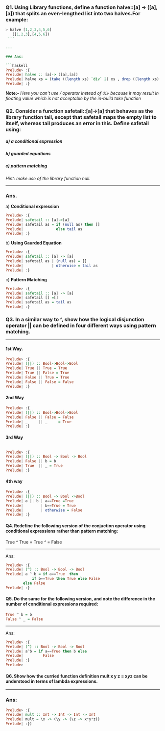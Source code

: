 ### Q1. Using Library functions, define a function halve::[a] -> ([a],[a]) that splits an even-lengthed list into two halves.For example:

   ```haskell
   > halve [1,2,3,4,5,6]
      ([1,2,3],[4,5,6])
    ```

---

### Ans:

```haskell
Prelude> :{
Prelude| halve :: [a]-> ([a],[a])
Prelude| halve xs = (take ((length xs) `div` 2) xs , drop ((length xs) `div` 2 )xs)
Prelude| :}
```
**Note:-** *Here you can't use / operator instead of `div` because it may result in floating value which is not acceptable by the in-build take function*


### Q2. Consider a function safetail::[a]->[a] that behaves as the library function tail, except that safetail maps the empty list to itself, whereas tail produces an error in this. Define safetail using:

##### a) a conditional expression <br />
##### b) guarded equations <br />
##### c) pattern matching <br />

*Hint: make use of the library function null.*

---

### Ans.

a) **Conditional expression**

```haskell
Prelude> :{
Prelude| safetail :: [a]->[a]
Prelude| safetail as = if (null as) then [] 
Prelude|               else tail as
Prelude| :}
```

b) **Using Gaurded Equation**

```haskell
Prelude> :{
Prelude| safetail :: [a] -> [a]
Prelude| safetail as | (null as) = []
Prelude|             | otherwise = tail as
Prelude| :}

```

c) **Pattern Matching**

```haskell
Prelude> :{
Prelude| safetail :: [a] -> [a]
Prelude| safetail [] =[]
Prelude| safetail as = tail as
Prelude| :}
```

### Q3. In a similar way to ^, show how the logical disjunction operator || can be defined in four different ways using pattern matching.

---

#### 1st Way.

```haskell
Prelude> :{
Prelude| (||) :: Bool->Bool->Bool
Prelude| True || True = True
Prelude| True || False = True
Prelude| False || True = True
Prelude| False || False = False
Prelude| :}
```

#### 2nd Way

```haskell
Prelude> :{
Prelude| (||) :: Bool->Bool->Bool
Prelude| False || False = False
Prelude| _     || _     = True
Prelude| :}

```

#### 3rd Way

```haskell

Prelude> :{
Prelude| (||) :: Bool -> Bool -> Bool
Prelude| False || b = b
Prelude| True  || _ = True
Prelude| :}

```

#### 4th way

```haskell
Prelude> :{
Prelude| (||) :: Bool -> Bool ->Bool
Prelude| a || b | a==True =True
Prelude|        | b==True = True
Prelude|        | otherwise = False
Prelude| :}

```



#### Q4. Redefine the following version of the conjuction operator using conditional expressions rather than pattern matching:

True ^ True = True
_^_         = False

---

Ans:

```haskell
Prelude> :{
Prelude| (^) :: Bool -> Bool -> Bool
Prelude| a ^ b = if a==True  then 
		    if b==True then True else False
		else False
Prelude| :}
```


#### Q5. Do the same for the following version, and note the difference in the number of conditional expressions required:

 ```haskell
 True ^ b = b
 False ^ _ = False
 ```

---

Ans:

```haskell
Prelude> :{
Prelude| (^) :: Bool -> Bool -> Bool
Prelude| a^b = if a==True then b else
Prelude|         False
Prelude| :}
Prelude> 

```

#### Q6. Show how the curried function definition mult x y z = x*y*z can be understood in terms of lambda expressions.

---

### Ans:

```haskell
Prelude> :{
Prelude| mult :: Int -> Int -> Int -> Int
Prelude| mult = \x -> (\y -> (\z -> x*y*z))
Prelude| :})

```